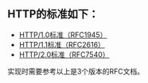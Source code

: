 ## HTTP的标准如下：

- [HTTP/1.0标准（RFC1945）](https://tools.ietf.org/html/rfc1945)
- [HTTP/1.1标准（RFC2616）](https://tools.ietf.org/html/rfc2616)
- [HTTP/2.0标准（RFC7540）](https://datatracker.ietf.org/doc/rfc7540/?include_text=1)

实现时需要参考以上是3个版本的RFC文档。